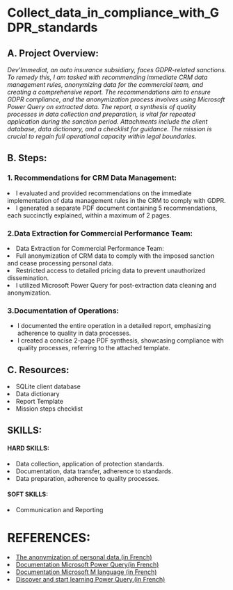 #  Collect_data_in_compliance_with_GDPR_standards

## A. Project Overview:
*Dev'Immediat, an auto insurance subsidiary, faces GDPR-related sanctions. To remedy this, I am tasked with recommending immediate CRM data management rules, anonymizing data for the commercial team, and creating a comprehensive report. The recommendations aim to ensure GDPR compliance, and the anonymization process involves using Microsoft Power Query on extracted data. The report, a synthesis of quality processes in data collection and preparation, is vital for repeated application during the sanction period. Attachments include the client database, data dictionary, and a checklist for guidance. The mission is crucial to regain full operational capacity within legal boundaries.*


## B. Steps:

  ### 1. Recommendations for CRM Data Management:
  <li>I evaluated and provided recommendations on the immediate implementation of data management rules in the CRM to comply with GDPR.
  <li>I generated a separate PDF document containing 5 recommendations, each succinctly explained, within a maximum of 2 pages.

  ### 2.Data Extraction for Commercial Performance Team:
   <li>Data Extraction for Commercial Performance Team:
     <li>Full anonymization of CRM data to comply with the imposed sanction and cease processing personal data.
     <li>Restricted access to detailed pricing data to prevent unauthorized dissemination.
    <li>I utilized Microsoft Power Query for post-extraction data cleaning and anonymization.
     
   ### 3.Documentation of Operations:
- I documented the entire operation in a detailed report, emphasizing adherence to quality in data processes.
- I created a concise 2-page PDF synthesis, showcasing compliance with quality processes, referring to the attached template.


    
## C. Resources:

  <li>SQLite client database
  <li>Data dictionary
  <li>Report Template
  <li>Mission steps checklist

       
  ## SKILLS:

  #### HARD SKILLS:
  <li>Data collection, application of protection standards.
  <li>Documentation, data transfer, adherence to standards.
  <li>Data preparation, adherence to quality processes.

  #### SOFT SKILLS:
 <li>Communication and Reporting


   
   # REFERENCES:

  <li><a href=https://www.cnil.fr/fr/lanonymisation-de-donnees-personnelles>The anonymization of personal data.(in French)</a>
  <li><a href=https://learn.microsoft.com/fr-fr/power-query/get-data-experience>Documentation Microsoft Power Query(in French)
  <li><a href=https://learn.microsoft.com/fr-fr/powerquery-m/>Documentation Microsoft M language (in French)
  <li><a href=https://www.youtube.com/watch?v=3GqTw0mZF7I>Discover and start learning Power Query.(in French)
